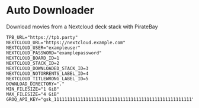 # Auto Downloader

Download movies from a Nextcloud deck stack with PirateBay

```
TPB_URL="https://tpb.party"
NEXTCLOUD_URL="https://nextcloud.example.com"
NEXTCLOUD_USER="exampleuser"
NEXTCLOUD_PASSWORD="examplepassword"
NEXTCLOUD_BOARD_ID=1
NEXTCLOUD_STACK_ID=2
NEXTCLOUD_DOWNLOADED_STACK_ID=3
NEXTCLOUD_NOTORRENTS_LABEL_ID=4
NEXTCLOUD_TITLEWRONG_LABEL_ID=5
DOWNLOAD_DIRECTORY="."
MIN_FILESIZE="1 GiB"
MAX_FILESIZE="4 GiB"
GROQ_API_KEY="gsk_1111111111111111111111111111111111111111111111111111"
```
